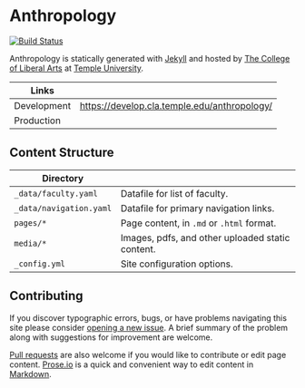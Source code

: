 # Anthropology

[![Build Status][travis-img]][travis]

Anthropology is statically generated with [Jekyll](https://jekyllrb.com) and hosted by [The College of Liberal Arts](https://liberalarts.temple.edu) at [Temple University](https://temple.edu).

| Links |  |
| --- | --- |
| Development | https://develop.cla.temple.edu/anthropology/ |
| Production |  |

## Content Structure

| Directory |  |
| --- | --- |
| ````_data/faculty.yaml```` | Datafile for list of faculty. |
| ````_data/navigation.yaml```` | Datafile for primary   navigation links. |
| ````pages/*```` | Page content, in ````.md```` or ````.html```` format. |
| ````media/*```` | Images, pdfs, and other uploaded static content. |
| ````_config.yml```` | Site configuration options. |

## Contributing

If you discover typographic errors, bugs, or have problems navigating this site please consider [opening a new issue][issue]. A brief summary of the problem along with suggestions for improvement are welcome.

[Pull requests][pr] are also welcome if you would like to contribute or edit page content. [Prose.io][prose] is a quick and convenient way to edit content in [Markdown][md].


[travis]: https://travis-ci.org/TULiberalArts/Anthropology
[travis-img]: https://travis-ci.org/TULiberalArts/Anthropology.svg?branch=master
[jekyll]: https://https://jekyllrb.com
[issue]: https://github.com/TULiberalArts/Anthropology/issues
[pr]: https://help.github.com/articles/about-pull-requests/
[prose]: https://prose.io/#TULiberalArts/Anthropology
[md]: http://whatismarkdown.com/

